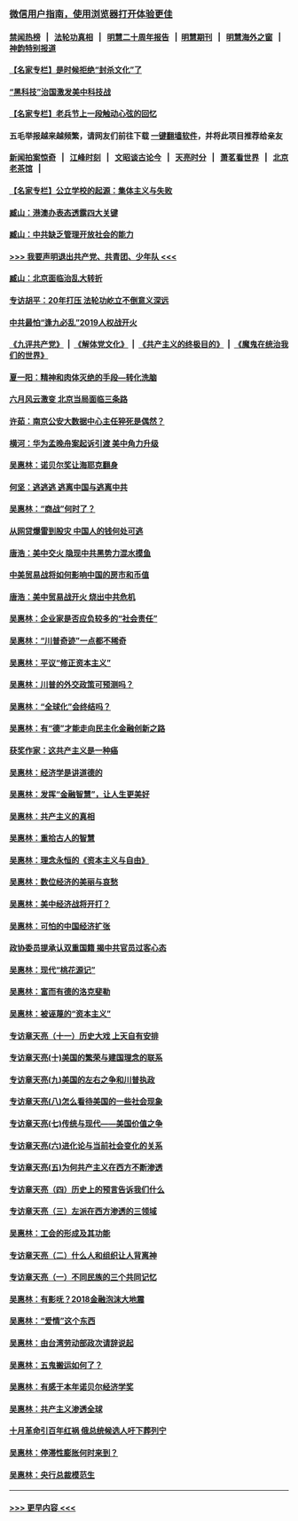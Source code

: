 ### [微信用户指南，使用浏览器打开体验更佳](https://github.com/gfw-breaker/banned-news1/blob/master/indexes/wechat-guide.md?t=0)
#### [禁闻热榜](热点新闻.md?t=0)  &nbsp;&nbsp;|&nbsp;&nbsp; [法轮功真相](https://github.com/gfw-breaker/truth/blob/master/README.md?t=0) &nbsp;&nbsp;|&nbsp;&nbsp; [明慧二十周年报告](https://github.com/gfw-breaker/mh-reports/blob/master/README.md?t=0) &nbsp;&nbsp;|&nbsp;&nbsp;[明慧期刊](https://github.com/gfw-breaker/mh-qikan) &nbsp;&nbsp;|&nbsp;&nbsp; [明慧海外之窗](https://github.com/gfw-breaker/mh-news/blob/master/README.md?t=0) &nbsp;&nbsp;|&nbsp;&nbsp; [神韵特别报道](https://github.com/gfw-breaker/mh-news/blob/master/shenyun.md?t=0)
#### [【名家专栏】是时候拒绝“封杀文化”了](../pages/nsc423/n11814093.md?t=02092155) 
#### [“黑科技”治国激发美中科技战](../pages/nsc423/n11638056.md?t=02092155) 
#### [【名家专栏】老兵节上一段触动心弦的回忆](../pages/nsc423/n11646016.md?t=02092155) 
#### 五毛举报越来越频繁，请网友们前往下载 [一键翻墙软件](https://github.com/gfw-breaker/ssr-accounts)，并将此项目推荐给亲友
#### [新闻拍案惊奇](https://github.com/gfw-breaker/banned-news1/blob/master/pages/link4.md) &nbsp;&nbsp;|&nbsp;&nbsp; [江峰时刻](https://github.com/gfw-breaker/banned-news1/blob/master/pages/link4.md) &nbsp;&nbsp;|&nbsp;&nbsp; [文昭谈古论今](https://github.com/gfw-breaker/banned-news1/blob/master/pages/link4.md) &nbsp;&nbsp;|&nbsp;&nbsp; [天亮时分](https://github.com/gfw-breaker/banned-news1/blob/master/pages/link4.md) &nbsp;&nbsp;|&nbsp;&nbsp; [萧茗看世界](https://github.com/gfw-breaker/banned-news1/blob/master/pages/link4.md) &nbsp;&nbsp;|&nbsp;&nbsp; [北京老茶馆](https://github.com/gfw-breaker/banned-news1/blob/master/pages/link4.md) &nbsp;&nbsp;|&nbsp;&nbsp; 
#### [【名家专栏】公立学校的起源：集体主义与失败](../pages/nsc423/n11601833.md?t=02092155) 
#### [臧山：港澳办表态透露四大关键](../pages/nsc423/n11421628.md?t=02092155) 
#### [臧山：中共缺乏管理开放社会的能力](../pages/nsc423/n11407457.md?t=02092155) 
#### [>>> 我要声明退出共产党、共青团、少年队 <<<](https://github.com/begood0513/goodnews/blob/master/quit/letter.md) 
#### [臧山：北京面临治乱大转折](../pages/nsc423/n11406895.md?t=02092155) 
#### [专访胡平：20年打压 法轮功屹立不倒意义深远](../pages/nsc423/n11398800.md?t=02092155) 
#### [中共最怕“逢九必乱”2019人权战开火](../pages/nsc423/n11385248.md?t=02092155) 
#### [《九评共产党》](https://github.com/begood0513/9ping.md/blob/master/README.md) &nbsp;|&nbsp; [《解体党文化》](../../../../jtdwh.md/blob/master/README.md)  &nbsp;|&nbsp; [《共产主义的终极目的》](../../../../gczydzjmd.md/blob/master/README.md) &nbsp;|&nbsp; [《魔鬼在统治我们的世界》](../../../../mgztzwmdsj.md/blob/master/README.md) 
#### [夏一阳：精神和肉体灭绝的手段—转化洗脑](../pages/nsc423/n11368250.md?t=02092155) 
#### [六月风云激变 北京当局面临三条路](../pages/nsc423/n11313668.md?t=02092155) 
#### [许茹：南京公安大数据中心主任猝死是偶然？](../pages/nsc423/n11064744.md?t=02092155) 
#### [横河：华为孟晚舟案起诉引渡 美中角力升级](../pages/nsc423/n11027230.md?t=02092155) 
#### [吴惠林：诺贝尔奖让海耶克翻身](../pages/nsc423/n10890049.md?t=02092155) 
#### [何坚：逃逃逃 逃离中国与逃离中共](../pages/nsc423/n10592891.md?t=02092155) 
#### [吴惠林：“商战”何时了？](../pages/nsc423/n10573558.md?t=02092155) 
#### [从网贷爆雷到股灾 中国人的钱何处可逃](../pages/nsc423/n10572800.md?t=02092155) 
#### [唐浩：美中交火 隐现中共黑势力混水摸鱼](../pages/nsc423/n10544040.md?t=02092155) 
#### [中美贸易战将如何影响中国的房市和币值](../pages/nsc423/n10543697.md?t=02092155) 
#### [唐浩：美中贸易战开火 烧出中共危机](../pages/nsc423/n10540126.md?t=02092155) 
#### [吴惠林：企业家是否应负较多的“社会责任”](../pages/nsc423/n10535022.md?t=02092155) 
#### [吴惠林：“川普奇迹”一点都不稀奇](../pages/nsc423/n10512808.md?t=02092155) 
#### [吴惠林：平议“修正资本主义”](../pages/nsc423/n10495724.md?t=02092155) 
#### [吴惠林：川普的外交政策可预测吗？](../pages/nsc423/n10462387.md?t=02092155) 
#### [吴惠林：“全球化”会终结吗？](../pages/nsc423/n10452838.md?t=02092155) 
#### [吴惠林：有“德”才能走向民主化金融创新之路](../pages/nsc423/n10432292.md?t=02092155) 
#### [获奖作家：这共产主义是一种癌](../pages/nsc423/n10431541.md?t=02092155) 
#### [吴惠林：经济学是讲道德的](../pages/nsc423/n10398014.md?t=02092155) 
#### [吴惠林：发挥“金融智慧”，让人生更美好](../pages/nsc423/n10375019.md?t=02092155) 
#### [吴惠林：共产主义的真相](../pages/nsc423/n10351394.md?t=02092155) 
#### [吴惠林：重拾古人的智慧](../pages/nsc423/n10337691.md?t=02092155) 
#### [吴惠林：理念永恒的《资本主义与自由》](../pages/nsc423/n10316274.md?t=02092155) 
#### [吴惠林：数位经济的美丽与哀愁](../pages/nsc423/n10292946.md?t=02092155) 
#### [吴惠林：美中经济战将开打？](../pages/nsc423/n10258825.md?t=02092155) 
#### [吴惠林：可怕的中国经济扩张](../pages/nsc423/n10219147.md?t=02092155) 
#### [政协委员提承认双重国籍 揭中共官员过客心态](../pages/nsc423/n10208809.md?t=02092155) 
#### [吴惠林：现代“桃花源记”](../pages/nsc423/n10185234.md?t=02092155) 
#### [吴惠林：富而有德的洛克斐勒](../pages/nsc423/n10142264.md?t=02092155) 
#### [吴惠林：被诬蔑的“资本主义”](../pages/nsc423/n10124816.md?t=02092155) 
#### [专访章天亮（十一）历史大戏 上天自有安排](../pages/nsc423/n10094905.md?t=02092155) 
#### [专访章天亮(十)美国的繁荣与建国理念的联系](../pages/nsc423/n10094899.md?t=02092155) 
#### [专访章天亮(九)美国的左右之争和川普执政](../pages/nsc423/n10094889.md?t=02092155) 
#### [专访章天亮(八)怎么看待美国的一些社会现象](../pages/nsc423/n10094857.md?t=02092155) 
#### [专访章天亮(七)传统与现代——美国价值之争](../pages/nsc423/n10093140.md?t=02092155) 
#### [专访章天亮(六)进化论与当前社会变化的关系](../pages/nsc423/n10092036.md?t=02092155) 
#### [专访章天亮(五)为何共产主义在西方不断渗透](../pages/nsc423/n10083620.md?t=02092155) 
#### [专访章天亮（四）历史上的预言告诉我们什么](../pages/nsc423/n10083606.md?t=02092155) 
#### [专访章天亮（三）左派在西方渗透的三领域](../pages/nsc423/n10081115.md?t=02092155) 
#### [吴惠林：工会的形成及其功能](../pages/nsc423/n10080633.md?t=02092155) 
#### [专访章天亮（二）什么人和组织让人背离神](../pages/nsc423/n10076637.md?t=02092155) 
#### [专访章天亮（一）不同民族的三个共同记忆](../pages/nsc423/n10074188.md?t=02092155) 
#### [吴惠林：有影呒？2018金融泡沫大地震](../pages/nsc423/n10040534.md?t=02092155) 
#### [吴惠林：“爱情”这个东西](../pages/nsc423/n10019423.md?t=02092155) 
#### [吴惠林：由台湾劳动部政次请辞说起](../pages/nsc423/n9979679.md?t=02092155) 
#### [吴惠林：五鬼搬运如何了？](../pages/nsc423/n9925338.md?t=02092155) 
#### [吴惠林：有感于本年诺贝尔经济学奖](../pages/nsc423/n9871883.md?t=02092155) 
#### [吴惠林：共产主义渗透全球](../pages/nsc423/n9812748.md?t=02092155) 
#### [十月革命引百年红祸 俄总统候选人吁下葬列宁](../pages/nsc423/n9810182.md?t=02092155) 
#### [吴惠林：停滞性膨胀何时来到？](../pages/nsc423/n9764136.md?t=02092155) 
#### [吴惠林：央行总裁模范生](../pages/nsc423/n9728134.md?t=02092155) 

----
#### [ >>> 更早内容 <<< ](../indexes/nsc423-earlier.md)
